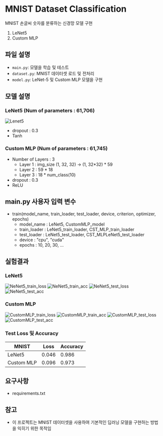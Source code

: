 # MNIST Dataset Classification
MNIST 손글씨 숫자를 분류하는 신경망 모델 구현
  1. LeNet5
  2. Custom MLP
## 파일 설명
- `main.py`: 모델을 학습 및 테스트
- `dataset.py`: MNIST 데이터셋 로드 및 전처리
- `model.py`: LeNet-5 및 Custom MLP 모델을 구현

## 모델 설명
### LeNet5 (Num of parameters : 61,706)
![Lenet5](https://github.com/Chayuho/MNIST_classification/assets/94342487/f8d850d2-0329-47b8-b528-cce4a6177682)
- dropout : 0.3
- Tanh

### Custom MLP (Num of parameters : 61,745)
- Number of Layers : 3
  - Layer 1 : img_size (1, 32, 32) -> (1, 32*32) * 59
  - Layer 2 : 59 * 18
  - Layer 3 : 18 * num_class(10)
- dropout : 0.3
- ReLU
  
## main.py 사용자 입력 변수
- train(model_name, train_loader, test_loader, device, criterion, optimizer, epochs)
  - model_name : LeNet5, CustomMLP_model
  - train_loader : LeNet5_train_loader, CST_MLP_train_loader
  - test_loader : LeNet5_test_loader, CST_MLPLeNet5_test_loader
  - device : "cpu", "cuda"
  - epochs : 10, 20, 30, ...

## 실험결과
### LeNet5
![NeNet5_train_loss](https://github.com/Chayuho/MNIST_classification/assets/94342487/f30ecf4d-bf72-4bee-9ad8-3059bdf12467s=0.3)
![NeNet5_train_acc](https://github.com/Chayuho/MNIST_classification/assets/94342487/ac3438e4-8830-4db9-824c-af833821c059)
![NeNet5_test_loss](https://github.com/Chayuho/MNIST_classification/assets/94342487/06e16218-7f63-40a8-a0ba-58feecee890e)
![NeNet5_test_acc](https://github.com/Chayuho/MNIST_classification/assets/94342487/564789d0-2d18-4b53-9c40-c65479973cbc)

### Custom MLP
![CustomMLP_train_loss](https://github.com/Chayuho/MNIST_classification/assets/94342487/0faf4433-53fd-4977-9994-71298bc85105)
![CustomMLP_train_acc](https://github.com/Chayuho/MNIST_classification/assets/94342487/bb8fd77e-608e-47f6-9eaa-bbfa707eb9e6)
![CustomMLP_test_loss](https://github.com/Chayuho/MNIST_classification/assets/94342487/5535032e-82aa-4de5-a670-953928801dda)
![CustomMLP_test_acc](https://github.com/Chayuho/MNIST_classification/assets/94342487/0e776def-3fc3-413a-a361-575a1f1de70a)

### Test Loss 및 Accuracy
| MNIST     | Loss      | Accuracy  |
|-----------|-----------|-----------|
| LeNet5    | 0.046     | 0.986     |
| Custom MLP| 0.096     | 0.973     |

## 요구사항
- requirements.txt
## 참고
- 이 프로젝트는 MNIST 데이터셋을 사용하여 기본적인 딥러닝 모델을 구현하는 방법을 익히기 위한 목적임
